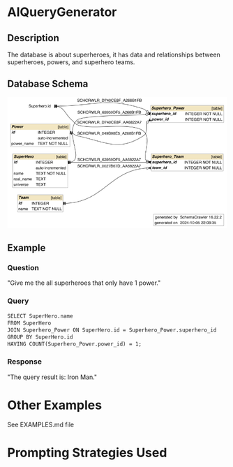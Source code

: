 # AIQueryGenerator

## Description
The database is about superheroes, it has data and relationships between superheroes, powers, and superhero teams.

## Database Schema
![Schema Picture](./schema.png)

## Example

### Question
"Give me the all superheroes that only have 1 power."

### Query
```
SELECT SuperHero.name
FROM SuperHero
JOIN Superhero_Power ON SuperHero.id = Superhero_Power.superhero_id
GROUP BY SuperHero.id
HAVING COUNT(Superhero_Power.power_id) = 1;
```

### Response
"The query result is: Iron Man."


# Other Examples
See EXAMPLES.md file

# Prompting Strategies Used

